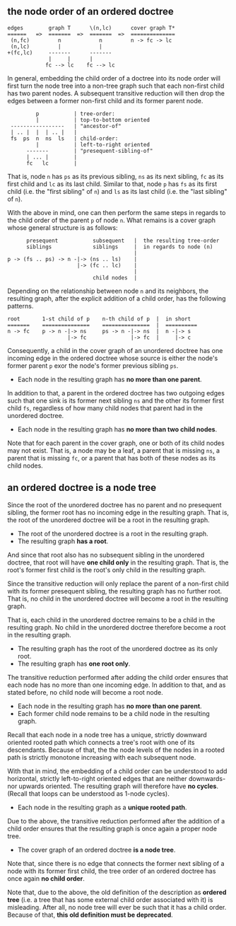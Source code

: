 
<!-- ======================================================================= -->
## the node order of an ordered doctree

```
edges        graph T      \(n,lc)      cover graph T*
======   =>  =======  =>  =======  =>  ==============
 (n,fc)         n            n         n -> fc -> lc
 (n,lc)         |            |
+(fc,lc)     -------      -------
             |     |      |
            fc --> lc    fc --> lc
```

In general, embedding the child order of a doctree into its node order will
first turn the node tree into a non-tree graph such that each non-first child
has two parent nodes. A subsequent transitive reduction will then drop the
edges between a former non-first child and its former parent node.

```
         p           | tree-order:
         |           | top-to-bottom oriented
 -----------------   | "ancestor-of"
 | .. |  |  | .. |   |
 fs  ps  n  ns  ls   | child-order:
         |           | left-to-right oriented
      -------        | "presequent-sibling-of"
      | ... |        |
      fc   lc        |
```

That is, node `n` has `ps` as its previous sibling, `ns` as its next sibling,
`fc` as its first child and `lc` as its last child. Similar to that, node `p`
has `fs` as its first child (i.e. the "first sibling" of `n`) and `ls` as its
last child (i.e. the "last sibling" of `n`).

With the above in mind, one can then perform the same steps in regards to the
child order of the parent `p` of node `n`. What remains is a cover graph whose
general structure is as follows:

```
      presequent           subsequent   |  the resulting tree-order
      siblings             siblings     |  in regards to node (n)
                                        |
p -> (fs .. ps) -> n -|-> (ns .. ls)    |
                      |-> (fc .. lc)    |
                                        |
                           child nodes  |
```

Depending on the relationship between node `n` and its neighbors, the resulting
graph, after the explicit addition of a child order, has the following patterns.

```
root       1-st child of p    n-th child of p  |  in short
=======    ===============    ===============  |  ==========
n -> fc    p -> n -|-> ns     ps -> n -|-> ns  |  n -|-> s
                   |-> fc              |-> fc  |     |-> c
```

Consequently, a child in the cover graph of an unordered doctree has one
incoming edge in the ordered doctree whose source is either the node's
former parent `p` exor the node's former previous sibling `ps`.

* Each node in the resulting graph has **no more than one parent**.

In addition to that, a parent in the ordered doctree has two outgoing edges
such that one sink is its former next sibling `ns` and the other its former
first child `fs`, regardless of how many child nodes that parent had in the
unordered doctree.

* Each node in the resulting graph has **no more than two child nodes**.

Note that for each parent in the cover graph, one or both of its child nodes
may not exist. That is, a node may be a leaf, a parent that is missing `ns`,
a parent that is missing `fc`, or a parent that has both of these nodes as
its child nodes.

<!-- ======================================================================= -->
## an ordered doctree is a node tree

Since the root of the unordered doctree has no parent and no presequent
sibling, the former root has no incoming edge in the resulting graph. That
is, the root of the unordered doctree will be a root in the resulting graph.

* The root of the unordered doctree is a root in the resulting graph.
* The resulting graph **has a root**.

And since that root also has no subsequent sibling in the unordered doctree,
that root will have **one child only** in the resulting graph. That is, the
root's former first child is the root's only child in the resulting graph.

Since the transitive reduction will only replace the parent of a non-first
child with its former presequent sibling, the resulting graph has no further
root. That is, no child in the unordered doctree will become a root in the
resulting graph.

That is, each child in the unordered doctree remains to be a child in
the resulting graph. No child in the unordered doctree therefore become a
root in the resulting graph.

* The resulting graph has the root of the unordered doctree as its only root.
* The resulting graph has **one root only**.

The transitive reduction performed after adding the child order ensures that
each node has no more than one incoming edge. In addition to that, and as
stated before, no child node will become a root node.

* Each node in the resulting graph has **no more than one parent**.
* Each former child node remains to be a child node in the resulting graph.

Recall that each node in a node tree has a unique, strictly downward oriented
rooted path which connects a tree's root with one of its descendants. Because
of that, the the node levels of the nodes in a rooted path is strictly monotone
increasing with each subsequent node.

With that in mind, the embedding of a child order can be understood to add
horizontal, strictly left-to-right oriented edges that are neither downwards-
nor upwards oriented. The resulting graph will therefore have **no cycles**.
(Recall that loops can be understood as 1-node cycles).

* Each node in the resulting graph as a **unique rooted path**.

Due to the above, the transitive reduction performed after the addition of
a child order ensures that the resulting graph is once again a proper node
tree.

* The cover graph of an ordered doctree **is a node tree**.

Note that, since there is no edge that connects the former next sibling of
a node with its former first child, the tree order of an ordered doctree
has once again **no child order**.

Note that, due to the above, the old definition of the description as
**ordered tree** (i.e. a tree that has some external child order associated
with it) is misleading. After all, no node tree will ever be such that it has
a child order. Because of that, **this old definition must be deprecated**.
